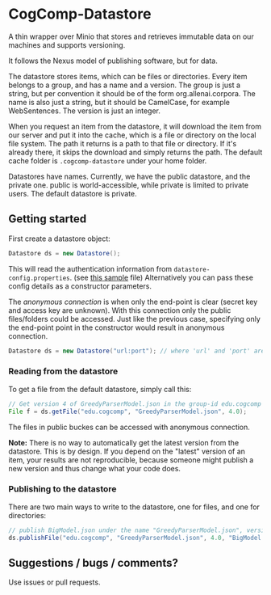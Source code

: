 # CogComp-Datastore

A thin wrapper over Minio that stores and retrieves immutable data on our machines and supports versioning.

It follows the Nexus model of publishing software, but for data. 

The datastore stores items, which can be files or directories. Every item belongs to a group, and has a name and a version. 
The group is just a string, but per convention it should be of the form org.allenai.corpora. The name is also just a string, but it should be CamelCase, for example WebSentences. The version is just an integer.

When you request an item from the datastore, it will download the item from our server and put it into the cache, which
is a file or directory on the local file system. The path it returns is a path to that file or directory.
If it's already there, it skips the download and simply returns the path. The default cache folder is 
`.cogcomp-datastore` under your home folder. 

Datastores have names. Currently, we have the public datastore, and the private one. public is world-accessible,
while private is limited to private users. The default datastore is private.

## Getting started

First create a datastore object: 

```java 
Datastore ds = new Datastore();
```

This will read the authentication information from `datastore-config.properties`. (see [this sample](src/main/resources/datastore-config-sample.properties) file)
Alternatively you can pass these config details as a constructor parameters. 

The *anonymous connection* is when only the end-point is clear (secret key and access key are unknown).
With this connection only the public files/folders could be accessed. 
Just like the previous case, specifying only the end-point point in the constructor would result in anonymous connection.  

```java
Datastore ds = new Datastore("url:port"); // where 'url' and 'port' are replaced your server's information
```


### Reading from the datastore

To get a file from the default datastore, simply call this:
```java 
// Get version 4 of GreedyParserModel.json in the group-id edu.cogcomp
File f = ds.getFile("edu.cogcomp", "GreedyParserModel.json", 4.0);
```

The files in public buckes can be accessed with anonymous connection. 

**Note:** There is no way to automatically get the latest version from the datastore. 
This is by design. If you depend on the "latest" version of an item, your results are not reproducible, because 
someone might publish a new version and thus change what your code does.

### Publishing to the datastore

There are two main ways to write to the datastore, one for files, and one for directories:
```java
// publish BigModel.json under the name "GreedyParserModel.json", version 4
ds.publishFile("edu.cogcomp", "GreedyParserModel.json", 4.0, "BigModel.json");
```
 
## Suggestions / bugs / comments? 
 
Use issues or pull requests. 
 